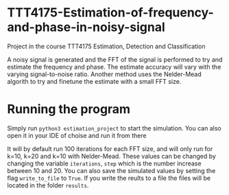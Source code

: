 # TTT4175-Estimation-of-frequency-and-phase-in-noisy-signal
Project in the course TTT4175 Estimation, Detection and Classification

A noisy signal is generated and the FFT of the signal is performed to try and estimate the frequency and phase. The estimate accuracy will vary with the varying signal-to-noise ratio. Another method uses the Nelder-Mead algorith to try and finetune the estimate with a small FFT size.

# Running the program
Simply run ```python3 estimation_project``` to start the simulation. You can also open it in your IDE of choise and run it from there

It will by default run 100 iterations for each FFT size, and will only run for k=10, k=20 and k=10 with Nelder-Mead. These values can be changed by changing the variable ```iterations```, ```step``` which is the number increase between 10 and 20. You can also save the simulated values by setting the flag ```write_to_file``` to ```True```. If you write the reults to a file the files will be located in the folder ```results```.
